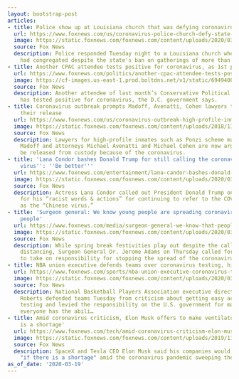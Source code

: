 ```yaml
---
layout: bootstrap-post
articles:
- title: Police show up at Louisiana church that was defying coronavirus state order
  url: https://www.foxnews.com/us/coronavirus-police-church-defy-state-order
  image: https://static.foxnews.com/foxnews.com/content/uploads/2020/03/life-tabernacle-church-2-Google-Maps.jpg
  source: Fox News
  description: Police responded Tuesday night to a Louisiana church where hundreds
    had congregated despite the state's ban on gatherings of more than 50 people.
- title: Another CPAC attendee tests positive for coronavirus, as 1st patient in recovery
  url: https://www.foxnews.com/politics/another-cpac-attendee-tests-positive-for-coronavirus-as-1st-patient-in-recovery
  image: https://cf-images.us-east-1.prod.boltdns.net/v1/static/694940094001/204624f5-8a37-41d5-a9c9-6f65074f1dae/a77f6c1c-446e-453f-abd8-9f4f46f53648/1280x720/match/image.jpg
  source: Fox News
  description: Another attendee of last month’s Conservative Political Action Conference
    has tested positive for coronavirus, the D.C. government says.
- title: Coronavirus outbreak prompts Madoff, Avenatti, Cohen lawyers to push for
    their release
  url: https://www.foxnews.com/us/coronavirus-outbreak-high-profile-inmate-releases
  image: https://static.foxnews.com/foxnews.com/content/uploads/2018/11/Bernie-Madoff.jpg
  source: Fox News
  description: Lawyers for high-profile inmates such as Ponzi scheme mastermind Bernie
    Madoff and attorneys Michael Avenatti and Michael Cohen are now arguing they should
    be released from custody because of the coronavirus.
- title: 'Lana Condor bashes Donald Trump for still calling the coronavirus the ''Chinese
    virus'': ''Be better'''
  url: https://www.foxnews.com/entertainment/lana-candor-bashes-donald-trump-coronavirus-chinese-virus
  image: https://static.foxnews.com/foxnews.com/content/uploads/2020/03/LanaCondor1.jpg
  source: Fox News
  description: Actress Lana Condor called out President Donald Trump on social media
    for his “racist words & actions” for continuing to refer to the COVID-19 pandemic
    as the “Chinese virus.”
- title: 'Surgeon general: We know young people are spreading coronavirus to older
    people'
  url: https://www.foxnews.com/media/surgeon-general-we-know-that-people-spreading-coronavirus-are-the-young-people
  image: https://static.foxnews.com/foxnews.com/content/uploads/2020/03/surgeion.jpg
  source: Fox News
  description: While spring break festivities play out despite the calls for social
    distancing, Surgeon General Dr. Jerome Adams on Thursday called for young people
    to take on responsibility for stopping the spread of the coronavirus.
- title: NBA union executive defends teams over coronavirus testing, hits out at government
  url: https://www.foxnews.com/sports/nba-union-executive-coronavirus-testing-government
  image: https://static.foxnews.com/foxnews.com/content/uploads/2020/03/Michelle-Roberts-Getty-Images.jpg
  source: Fox News
  description: National Basketball Players Association executive director Michelle
    Roberts defended teams Tuesday from criticism about getting easy access to coronavirus
    testing and levied the responsibility on the U.S. government for making sure that
    everyone has the abili…
- title: Amid coronavirus criticism, Elon Musk offers to make ventilators 'if there
    is a shortage'
  url: https://www.foxnews.com/tech/amid-coronavirus-criticism-elon-musk-offers-to-make-ventilators-amid-shortage
  image: https://static.foxnews.com/foxnews.com/content/uploads/2019/11/15_AP19326175844301.jpg
  source: Fox News
  description: SpaceX and Tesla CEO Elon Musk said his companies would help make ventilators
    "if there is a shortage" amid the coronavirus pandemic sweeping the globe.
as_of_date: '2020-03-19'
---
```


